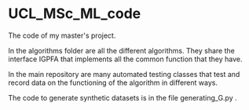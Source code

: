 # UCL_MSc_ML_code


The code of my master's project.


In the algorithms folder are all the different algorithms. They share the interface IGPFA that implements all the common function that they have.

In the main repository are many automated testing classes that test and record data on the functioning of the algorithm in different ways.

The code to generate synthetic datasets is in the file generating_G.py .



